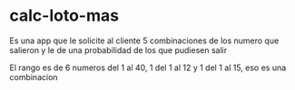 # calc-loto-mas
Es una app que le solicite al cliente 5 combinaciones de los numero que salieron y le de una probabilidad de los que pudiesen salir

El rango es de 6 numeros del 1 al 40, 1 del 1 al 12 y 1 del 1 al 15, eso es una combinacion
